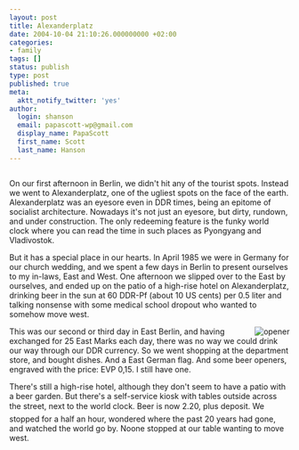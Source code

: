 ```yaml
---
layout: post
title: Alexanderplatz
date: 2004-10-04 21:10:26.000000000 +02:00
categories:
- family
tags: []
status: publish
type: post
published: true
meta:
  aktt_notify_twitter: 'yes'
author:
  login: shanson
  email: papascott-wp@gmail.com
  display_name: PapaScott
  first_name: Scott
  last_name: Hanson
---
```

<p><img src="http://www.papascott.de/wordpress/wp-content/uploads/2004/10/alex2004.jpg" alt="" /></p>
<p>On our first afternoon in Berlin, we didn't hit any of the tourist spots. Instead we went to Alexanderplatz, one of the ugliest spots on the face of the earth. Alexanderplatz was an eyesore even in DDR times, being an epitome of socialist architecture. Nowadays it's not just an eyesore, but dirty, rundown, and under construction. The only redeeming feature is the funky world clock where you can read the time in such places as Pyongyang and Vladivostok.</p>
<p>But it has a special place in our hearts. In April 1985 we were in Germany for our church wedding, and we spent a few days in Berlin to present ourselves to my in-laws, East and West. One afternoon we slipped over to the East by ourselves, and ended up on the patio of a high-rise hotel on Alexanderplatz, drinking beer in the sun at 60 DDR-Pf (about 10 US cents) per 0.5 liter and talking nonsense with some medical school dropout who wanted to somehow move west. </p>
<p><img src="http://www.papascott.de/wordpress/wp-content/uploads/2004/10/opener.jpg" alt="opener" align="right" />This was our second or third day in East Berlin, and having exchanged for 25 East Marks each day, there was no way we could drink our way through our DDR currency. So we went shopping at the department store, and bought dishes. And a East German flag. And some beer openers, engraved with the price: EVP 0,15. I still have one. </p>
<p>There's still a high-rise hotel, although they don't seem to have a patio with a beer garden. But there's a self-service kiosk with tables outside across the street, next to the world clock. Beer is now 2.20, plus deposit. We stopped for a half an hour, wondered where the past 20 years had gone, and watched the world go by. Noone stopped at our table wanting to move west.</p>
<p><img src="http://www.papascott.de/wordpress/wp-content/uploads/2004/10/berzirksamt_mitte.jpg" alt="" /></p>
